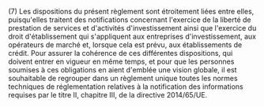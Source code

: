 (7) Les dispositions du présent règlement sont étroitement liées entre elles, puisqu'elles traitent des notifications concernant l'exercice de la liberté de prestation de services et d'activités d'investissement ainsi que l'exercice du droit d'établissement qui s'appliquent aux entreprises d'investissement, aux opérateurs de marché et, lorsque cela est prévu, aux établissements de crédit. Pour assurer la cohérence de ces différentes dispositions, qui doivent entrer en vigueur en même temps, et pour que les personnes soumises à ces obligations en aient d'emblée une vision globale, il est souhaitable de regrouper dans un règlement unique toutes les normes techniques de réglementation relatives à la notification des informations requises par le titre II, chapitre III, de la directive 2014/65/UE.